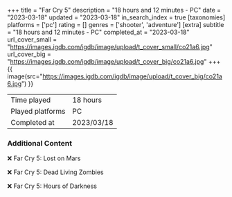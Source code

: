 +++
title = "Far Cry 5"
description = "18 hours and 12 minutes - PC"
date = "2023-03-18"
updated = "2023-03-18"
in_search_index = true
[taxonomies]
platforms = ['pc']
rating = []
genres = ['shooter', 'adventure']
[extra]
subtitle = "18 hours and 12 minutes - PC"
completed_at = "2023-03-18"
url_cover_small = "https://images.igdb.com/igdb/image/upload/t_cover_small/co21a6.jpg"
url_cover_big = "https://images.igdb.com/igdb/image/upload/t_cover_big/co21a6.jpg"
+++
{{ image(src="https://images.igdb.com/igdb/image/upload/t_cover_big/co21a6.jpg") }}

|              |            |
| ------------ | ---------- |
| Time played  | 18 hours |
| Played platforms    | PC |
| Completed at | 2023/03/18 |



### Additional Content


❌ Far Cry 5: Lost on Mars

❌ Far Cry 5: Dead Living Zombies

❌ Far Cry 5: Hours of Darkness
